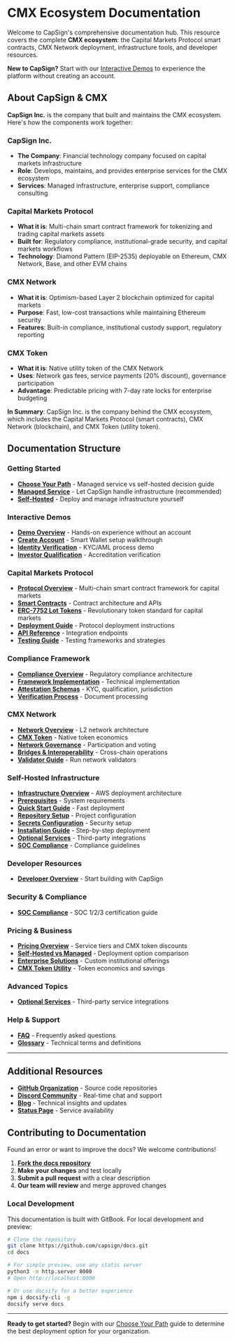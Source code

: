 # CMX Ecosystem Documentation

Welcome to CapSign's comprehensive documentation hub. This resource covers the complete **CMX ecosystem**: the Capital Markets Protocol smart contracts, CMX Network deployment, infrastructure tools, and developer resources.

**New to CapSign?** Start with our [Interactive Demos](/demos/README.md) to experience the platform without creating an account.

## About CapSign & CMX

**CapSign Inc.** is the company that built and maintains the CMX ecosystem. Here's how the components work together:

### **CapSign Inc.**

- **The Company**: Financial technology company focused on capital markets infrastructure
- **Role**: Develops, maintains, and provides enterprise services for the CMX ecosystem
- **Services**: Managed infrastructure, enterprise support, compliance consulting

### **Capital Markets Protocol**

- **What it is**: Multi-chain smart contract framework for tokenizing and trading capital markets assets
- **Built for**: Regulatory compliance, institutional-grade security, and capital markets workflows
- **Technology**: Diamond Pattern (EIP-2535) deployable on Ethereum, CMX Network, Base, and other EVM chains

### **CMX Network**

- **What it is**: Optimism-based Layer 2 blockchain optimized for capital markets
- **Purpose**: Fast, low-cost transactions while maintaining Ethereum security
- **Features**: Built-in compliance, institutional custody support, regulatory reporting

### **CMX Token**

- **What it is**: Native utility token of the CMX Network
- **Uses**: Network gas fees, service payments (20% discount), governance participation
- **Advantage**: Predictable pricing with 7-day rate locks for enterprise budgeting

**In Summary**: CapSign Inc. is the company behind the CMX ecosystem, which includes the Capital Markets Protocol (smart contracts), CMX Network (blockchain), and CMX Token (utility token).

## Documentation Structure

### Getting Started

- **[Choose Your Path](/getting-started/README.md)** - Managed service vs self-hosted decision guide
- **[Managed Service](/getting-started/managed.md)** - Let CapSign handle infrastructure (recommended)
- **[Self-Hosted](/getting-started/self-hosted.md)** - Deploy and manage infrastructure yourself

### Interactive Demos

- **[Demo Overview](/demos/README.md)** - Hands-on experience without an account
- **[Create Account](/demos/create-account.md)** - Smart Wallet setup walkthrough
- **[Identity Verification](/demos/identity-verification.md)** - KYC/AML process demo
- **[Investor Qualification](/demos/investor-qualification.md)** - Accreditation verification

### Capital Markets Protocol

- **[Protocol Overview](/protocol/README.md)** - Multi-chain smart contract framework for capital markets
- **[Smart Contracts](/protocol/contracts.md)** - Contract architecture and APIs
- **[ERC-7752 Lot Tokens](/protocol/erc-7752.md)** - Revolutionary token standard for capital markets
- **[Deployment Guide](/protocol/deployment.md)** - Protocol deployment instructions
- **[API Reference](/protocol/api.md)** - Integration endpoints
- **[Testing Guide](/protocol/testing.md)** - Testing frameworks and strategies

### Compliance Framework

- **[Compliance Overview](/compliance/README.md)** - Regulatory compliance architecture
- **[Framework Implementation](/compliance/framework-implementation.md)** - Technical implementation
- **[Attestation Schemas](/compliance/attestation-schemas.md)** - KYC, qualification, jurisdiction
- **[Verification Process](/compliance/verification-process.md)** - Document processing

### CMX Network

- **[Network Overview](/cmx-network/README.md)** - L2 network architecture
- **[CMX Token](/cmx-network/token.md)** - Native token economics
- **[Network Governance](/cmx-network/governance.md)** - Participation and voting
- **[Bridges & Interoperability](/cmx-network/bridges.md)** - Cross-chain operations
- **[Validator Guide](/cmx-network/validators.md)** - Run network validators

### Self-Hosted Infrastructure

- **[Infrastructure Overview](/infrastructure/README.md)** - AWS deployment architecture
- **[Prerequisites](/infrastructure/prerequisites.md)** - System requirements
- **[Quick Start Guide](/infrastructure/quickstart.md)** - Fast deployment
- **[Repository Setup](/infrastructure/setup.md)** - Project configuration
- **[Secrets Configuration](/infrastructure/secrets.md)** - Security setup
- **[Installation Guide](/infrastructure/installation.md)** - Step-by-step deployment
- **[Optional Services](/infrastructure/optional-services.md)** - Third-party integrations
- **[SOC Compliance](/infrastructure/soc-compliance.md)** - Compliance guidelines

### Developer Resources

- **[Developer Overview](/developers/README.md)** - Start building with CapSign

### Security & Compliance

- **[SOC Compliance](/security/soc.md)** - SOC 1/2/3 certification guide

### Pricing & Business

- **[Pricing Overview](/pricing/README.md)** - Service tiers and CMX token discounts
- **[Self-Hosted vs Managed](/pricing/comparison.md)** - Deployment option comparison
- **[Enterprise Solutions](/pricing/enterprise.md)** - Custom institutional offerings
- **[CMX Token Utility](/pricing/token-utility.md)** - Token economics and savings

### Advanced Topics

- **[Optional Services](/advanced/optional-services.md)** - Third-party service integrations

### Help & Support

- **[FAQ](/help/faq.md)** - Frequently asked questions
- **[Glossary](/GLOSSARY.md)** - Technical terms and definitions

---

## Additional Resources

- **[GitHub Organization](https://github.com/capsign)** - Source code repositories
- **[Discord Community](https://discord.gg/gSmnZ9wmNv)** - Real-time chat and support
- **[Blog](https://blog.capsign.com)** - Technical insights and updates
- **[Status Page](https://status.capsign.com)** - Service availability

## Contributing to Documentation

Found an error or want to improve the docs? We welcome contributions!

1. **[Fork the docs repository](https://github.com/capsign/docs)**
2. **Make your changes** and test locally
3. **Submit a pull request** with a clear description
4. **Our team will review** and merge approved changes

### Local Development

This documentation is built with GitBook. For local development and preview:

```bash
# Clone the repository
git clone https://github.com/capsign/docs.git
cd docs

# For simple preview, use any static server
python3 -m http.server 8000
# Open http://localhost:8000

# Or use docsify for a better experience
npm i docsify-cli -g
docsify serve docs
```

---

**Ready to get started?** Begin with our [Choose Your Path](/getting-started/README.md) guide to determine the best deployment option for your organization.
